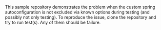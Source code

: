 This sample repository demonstrates the problem when the custom spring autoconfiguration is not excluded via known options during testing (and possibly not only testing). To reproduce the issue, clone the repository and try to run test(s). Any of them should be failure.
